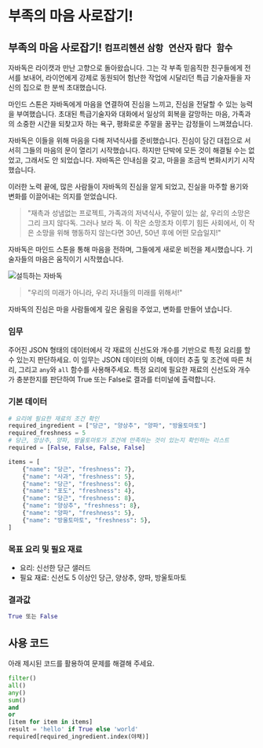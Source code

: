 # 부족의 마음 사로잡기!

## 부족의 마음 사로잡기! `컴프리헨션` `삼항 연산자` `람다 함수`

자바독은 라이캣과 만난 고향으로 돌아왔습니다. 그는 각 부족 믿음직한 친구들에게 전서를 보내어, 라이언에게 강제로 동원되어 험난한 작업에 시달리던 특급 기술자들을 자신의 집으로 한 분씩 초대했습니다.

마인드 스톤은 자바독에게 마음을 연결하여 진심을 느끼고, 진심을 전달할 수 있는 능력을 부여했습니다. 초대된 특급기술자와 대화에서 일상의 회복을 갈망하는 마음, 가족과의 소중한 시간을 되찾고자 하는 욕구, 평화로운 주말을 꿈꾸는 감정들이 느껴졌습니다.

자바독은 이들을 위해 마음을 다해 저녁식사를 준비했습니다. 진심이 담긴 대접으로 서서히 그들의 마음의 문이 열리기 시작했습니다. 하지만 단박에 모든 것이 해결될 수는 없었고, 그래서도 안 되었습니다. 자바독은 인내심을 갖고, 마을을 조금씩 변화시키기 시작했습니다.

이러한 노력 끝에, 많은 사람들이 자바독의 진심을 알게 되었고, 진실을 마주할 용기와 변화를 이끌어내는 의지를 얻었습니다.

> "재촉과 성냄없는 프로젝트, 가족과의 저녁식사, 주말이 있는 삶, 우리의 소망은 그리 크지 않다독. 그러나 보라 독. 이 작은 소망조차 이루기 힘든 사회에서, 이 작은 소망을 위해 행동하지 않는다면 30년, 50년 후에 어떤 모습일지!"

자바독은 마인드 스톤을 통해 마음을 전하며, 그들에게 새로운 비전을 제시했습니다. 기술자들의 마음은 움직이기 시작했습니다.

![설득하는 자바독](./story19-1.png)

> "우리의 미래가 아니라, 우리 자녀들의 미래를 위해서!" 

자바독의 진심은 마을 사람들에게 깊은 울림을 주었고, 변화를 만들어 냈습니다.

### 임무
주어진 JSON 형태의 데이터에서 각 재료의 신선도와 개수를 기반으로 특정 요리를 할 수 있는지 판단하세요. 이 임무는 JSON 데이터의 이해, 데이터 추출 및 조건에 따른 처리, 그리고 `any`와 `all` 함수를 사용해주세요. 특정 요리에 필요한 재료의 신선도와 개수가 충분한지를 판단하여 True 또는 False로 결과를 터미널에 출력합니다.

### 기본 데이터
```python
# 요리에 필요한 재료의 조건 확인
required_ingredient = ["당근", "양상추", "양파", "방울토마토"]
required_freshness = 5
# 당근, 양상추, 양파, 방울토마토가 조건에 만족하는 것이 있는지 확인하는 리스트
required = [False, False, False, False]

items = [
    {"name": "당근", "freshness": 7},
    {"name": "사과", "freshness": 5},
    {"name": "당근", "freshness": 6},
    {"name": "포도", "freshness": 4},
    {"name": "당근", "freshness": 8},
    {"name": "양상추", "freshness": 8},
    {"name": "양파", "freshness": 5},
    {"name": "방울토마토", "freshness": 5},
]
```

### 목표 요리 및 필요 재료
- 요리: 신선한 당근 샐러드
- 필요 재료: 신선도 5 이상인 당근, 양상추, 양파, 방울토마토

### 결과값
```python
True 또는 False
```

## 사용 코드
아래 제시된 코드를 활용하여 문제를 해결해 주세요.

```python
filter()
all()
any()
sum()
and
or
[item for item in items]
result = 'hello' if True else 'world'
required[required_ingredient.index(야채)]
```